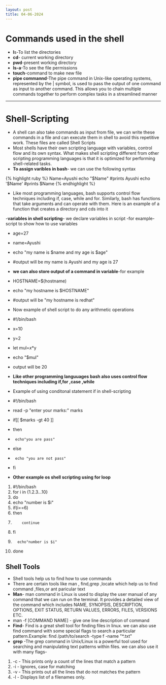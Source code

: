 ```yaml
---
layout: post
title: 04-06-2024
---
```

# Commands used in the shell
- **l**s-To list the directories
- **cd**- current working directory
- **pwd**-present working directory
- **ls-a**-To see the file permissions
- **touch**-command to make new file
- **pipe commannd**-The pipe command in Unix-like operating systems, represented by the | symbol, is used to pass the output of one command as input to another command. This allows you to chain multiple commands together to perform complex tasks in a streamlined manner

---
# **Shell-Scripting**
- A shell can also take commands as input from file, we can write these commands in a file and can execute them in shell to avoid this repetitive work. These files are called Shell Scripts
- Most shells have their own scripting language with variables, control flow and its own syntax. What makes shell scripting different from other scripting programming languages is that it is optimized for performing shell-related tasks.
- **To assign varibles in bash**- we can use the following syntax
 
 {% highlight ruby %}
 Name=Ayushi
 echo "$Name"
 #prints Ayushi
 echo '$Name'
 #prints $Name
 {% endhighlight %}

- Like  most programming languages, bash supports control flow techniques including if, case, while and for. Similarly, bash has functions that take arguments and can operate with them. Here is an example of a function that creates a directory and cds into it

-**variables in shell scripting**- we declare variables in script
-for example-script to show how to use variables
- age=27
- name=Ayushi
- echo "my name is $name and my age is $age"
- #output will be my name is Ayushi and my age is 27
- **we can also store output of a command in variable**-for example
- HOSTNAME=$(hostname)
- echo "my hostname is $HOSTNAME"
- #output will be "my hostname is redhat"

- Now example of shell script to do any arithmetic operations
- #!/bin/bash
- x=10
- y=2
- let mul=$x*$y
- echo "$mul"
- output will be 20

- **Like other programming languuages bash also uses control flow techniques including if,for ,case ,while**
- Example of using conditonal statement if in shell-scripting

- #!/bin/bash
- read -p "enter your marks:" marks
- if[[ $marks -gt 40 ]]
- then
-      echo"you are pass"
- else
-      echo "you are not pass"
- fi


- **Other example os shell scripting using for loop**
1. #!/bin/bash
2. for i in {1.2.3...10}
3. do
4.    echo "number is $i"
5.    if(i==6)
6.    then
7.         continue
8.    fi
9.       echo"number is $i" 
10. done


## Shell Tools
- Shell tools help us to find how to use commands
- There are certain tools like man , find,grep ,locate which help us to find command ,files,or ant paricular text 
- **Man**- man command in Linux is used to display the user manual of any command that we can run on the    terminal. It provides a detailed view of the command which includes NAME, SYNOPSIS, DESCRIPTION, OPTIONS, EXIT STATUS, RETURN VALUES, ERRORS, FILES, VERSIONS ETC.
- man -f [COMMAND NAME] - give one line description of command
- **Find**- Find is a great shell tool for finding files in linux. we can also use find command with some special flags to search a particular pattern.Example: find /path/to/search -type f -name "*.txt"
- **grep** -The grep command in Unix/Linux is a powerful tool used for searching and manipulating text patterns within files. we can also use it with many flags-
1. -c - This prints only a count of the lines that match a pattern
2. -i - Ignores, case for matching
3.  -v - This prints out all the lines that do not matches the pattern
4. -l - Displays list of a filenames only.